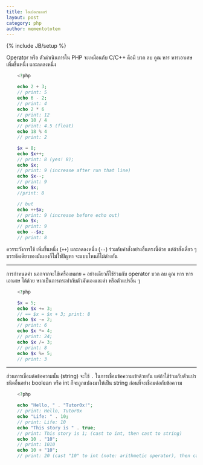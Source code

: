 ```yaml
---
title: โอเปอเรเตอร์
layout: post
category: php
author: mementototem
---
```

{% include JB/setup %}

Operator หรือ ตัวดำเนินการใน PHP จะเหมือนกับ C/C++ คือมี บวก ลบ คูณ หาร หารเอาเศษ เพิ่มขึ้นหนึ่ง และลดลงหนึ่ง

```php
    <?php

    echo 2 + 3;
    // print: 5
    echo 6 - 2;
    // print: 4
    echo 2 * 6
    // print: 12
    echo 18 / 4
    // print: 4.5 (float)
    echo 18 % 4
    // print: 2

    $x = 8;
    echo $x++;
    // print: 8 (yes! 8);
    echo $x;
    // print: 9 (increase after run that line)
    echo $x--;
    // print: 9
    echo $x;
    //print: 8

    // but
    echo ++$x;
    // print: 9 (increase before echo out)
    echo $x;
    // print: 9
    echo --$x;
    // print: 8
```

ควรระวังการใช้ เพิ่มขึ้นหนึ่ง (`++`) และลดลงหนึ่ง (`--`) ร่วมกับคำสั่งอย่างอื่นตรงนี้ด้วย แต่ถ้าสั่งเดี่ยว ๆ บรรทัดเดียวของมันเองก็ไม่ใช่ปัญหา จะแบบไหนก็ไม่ต่างกัน

---

การกำหนดค่า นอกจากจะใช้เครื่องหมาย `=` อย่างเดียวก็ใช้ร่วมกับ operator บวก ลบ คูณ หาร หารเอาเศษ ได้ด้วย หากเป็นการกระทำกับตัวมันเองและค่า หรือตัวแปรอื่น ๆ

```php
    <?php

    $x = 5;
    echo $x += 3;
    // == $x = $x + 3; print: 8
    echo $x -= 2;
    // print: 6
    echo $x *= 4;
    // print: 24;
    echo $x /= 3;
    // print: 8
    echo $x %= 5;
    // print: 3
```

---

ส่วนการเชื่อมต่อข้อความนั้น (string) จะใช้ `.` ในการเชื่อมข้อความเข้าด้วยกัน แต่ถ้าใช้ร่วมกับตัวแปรชนิดอื่นอย่าง boolean หรือ int ก็จะถูกแปลงมาให้เป็น string ก่อนที่จะเชื่อมต่อกับข้อความ

```php
    <?php

    echo "Hello, " . "Tutor0x!";
    // print: Hello, Tutor0x
    echo "Life: " . 10;
    // print: Life: 10
    echo "This story is " . true;
    // print: This story is 1; (cast to int, then cast to string)
    echo 10 . "10";
    // print: 1010
    echo 10 + "10";
    // print: 20 (cast "10" to int (note: arithmetic operator), then calculate 10+10)
```
